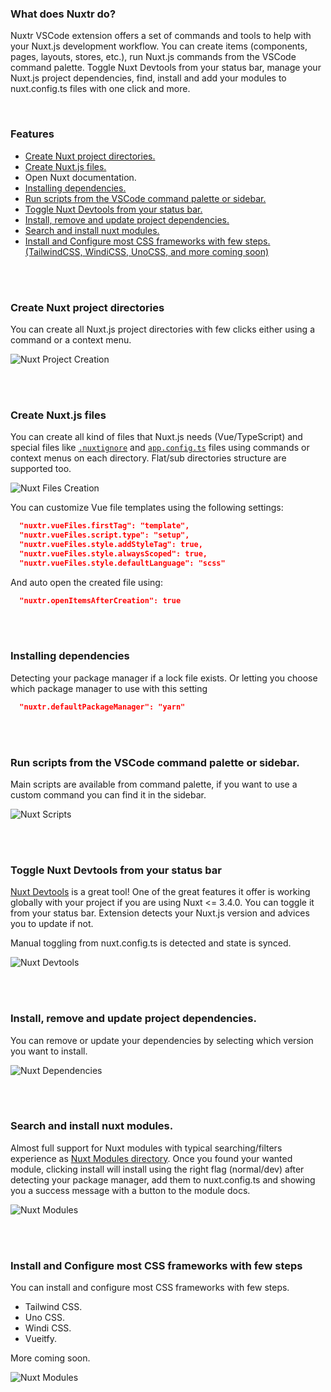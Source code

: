 ### What does Nuxtr do?

Nuxtr VSCode extension offers a set of commands and tools to help with your Nuxt.js development workflow. You can create items (components, pages, layouts, stores, etc.), run Nuxt.js commands from the VSCode command palette. Toggle Nuxt Devtools from your status bar, manage your Nuxt.js project dependencies, find, install and add your modules to nuxt.config.ts files with one click and more.

<br>

### Features

- [Create Nuxt project directories.](#create-nuxt-project-directories)
- [Create Nuxt.js files.](#create-nuxtjs-files)
- Open Nuxt documentation.
- [Installing dependencies.](#installing-dependencies)
- [Run scripts from the VSCode command palette or sidebar.](#run-scripts-from-the-vscode-command-palette-or-sidebar)
- [Toggle Nuxt Devtools from your status bar.](#toggle-nuxt-devtools-from-your-status-bar)
- [Install, remove and update project dependencies.](#install-remove-and-update-project-dependencies)
- [Search and install nuxt modules.](#search-and-install-nuxt-modules)
- [Install and Configure most CSS frameworks with few steps. (TailwindCSS, WindiCSS, UnoCSS, and more coming soon)](#install-and-configure-most-css-frameworks-with-few-steps)



<br>
<br>

### Create Nuxt project directories

You can create all Nuxt.js project directories with few clicks either using a command or a context menu.

![Nuxt Project Creation](./.github/media/directories_creation.gif)


<br>
<br>

### Create Nuxt.js files
You can create all kind of files that Nuxt.js needs (Vue/TypeScript) and special files like [`.nuxtignore`](https://nuxt.com/docs/guide/directory-structure/nuxtignore) and [`app.config.ts`](https://nuxt.com/docs/guide/directory-structure/app-config) files using commands or context menus on each directory. Flat/sub directories structure are supported too.

![Nuxt Files Creation](./.github/media/items_creation.gif)

You can customize Vue file templates using the following settings:

```JSON
  "nuxtr.vueFiles.firstTag": "template",
  "nuxtr.vueFiles.script.type": "setup",
  "nuxtr.vueFiles.style.addStyleTag": true,
  "nuxtr.vueFiles.style.alwaysScoped": true,
  "nuxtr.vueFiles.style.defaultLanguage": "scss"
```

And auto open the created file using:

```JSON
  "nuxtr.openItemsAfterCreation": true
```

<br>
<br>

### Installing dependencies

Detecting your package manager if a lock file exists. Or letting you choose which package manager to use with this setting

```JSON
  "nuxtr.defaultPackageManager": "yarn"
```

<br>
<br>

### Run scripts from the VSCode command palette or sidebar.
Main scripts are available from command palette, if you want to use a custom command you can find it in the sidebar.

![Nuxt Scripts](./.github/media/scripts.gif)


<br>
<br>

### Toggle Nuxt Devtools from your status bar
[Nuxt Devtools](https://devtools.nuxtjs.org/) is a great tool! One of the great features it offer is working globally with your project if you are using Nuxt <= 3.4.0. You can toggle it from your status bar. Extension detects your Nuxt.js version and advices you to update if not.

Manual toggling from nuxt.config.ts is detected and state is synced.

![Nuxt Devtools](./.github/media/devtools.gif)


<br>
<br>

### Install, remove and update project dependencies.

You can remove or update your dependencies by selecting which version you want to install.

![Nuxt Dependencies](./.github/media/dependencies.gif)



<br>
<br>

### Search and install nuxt modules.

Almost full support for Nuxt modules with typical searching/filters experience as [Nuxt Modules directory](https://nuxt.com/modules). Once you found your wanted module, clicking install will install using the right flag (normal/dev) after detecting your package manager, add them to nuxt.config.ts and showing you a success message with a button to the module docs.

![Nuxt Modules](./.github/media/modules.gif)


<br>
<br>

### Install and Configure most CSS frameworks with few steps

You can install and configure most CSS frameworks with few steps.

- Tailwind CSS.
- Uno CSS.
- Windi CSS.
- Vueitfy.

More coming soon.


![Nuxt Modules](./.github/media/css_frameworks.gif)
